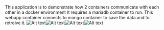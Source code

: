 This application is to demonstrate how 2 containers communicate with each other in a docker environment It requires a mariadb container to run. This webapp container connects to mongo container to save the data and to retreive it.
![Alt text](image.png)![Alt text](image-1.png)![Alt text](image-2.png)![Alt text](image-3.png)